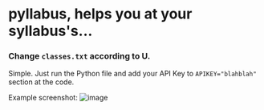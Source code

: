 # pyllabus, helps you at your syllabus's...
### Change ```classes.txt``` according to U.
Simple. Just run the Python file and add your API Key to ```APIKEY="blahblah"``` section at the code.

Example screenshot:
![image](https://user-images.githubusercontent.com/46342237/147367243-bd21facb-6303-492f-a431-4eb80464dd26.png)
